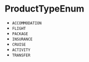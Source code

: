 # ProductTypeEnum

* `ACCOMMODATION` 
* `FLIGHT` 
* `PACKAGE` 
* `INSURANCE` 
* `CRUISE` 
* `ACTIVITY` 
* `TRANSFER` 